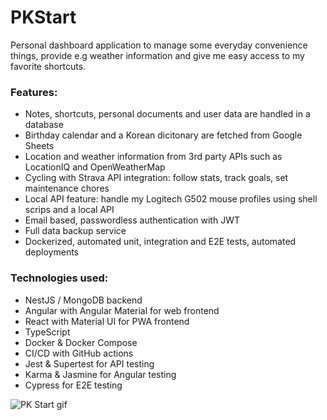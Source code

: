 # PKStart

Personal dashboard application to manage some everyday convenience things, provide e.g weather information and give me easy access to my favorite shortcuts.

### Features:

- Notes, shortcuts, personal documents and user data are handled in a database
- Birthday calendar and a Korean dicitonary are fetched from Google Sheets
- Location and weather information from 3rd party APIs such as LocationIQ and OpenWeatherMap
- Cycling with Strava API integration: follow stats, track goals, set maintenance chores
- Local API feature: handle my Logitech G502 mouse profiles using shell scrips and a local API
- Email based, passwordless authentication with JWT
- Full data backup service
- Dockerized, automated unit, integration and E2E tests, automated deployments

### Technologies used:

- NestJS / MongoDB backend
- Angular with Angular Material for web frontend
- React with Material UI for PWA frontend
- TypeScript
- Docker & Docker Compose
- CI/CD with GitHub actions
- Jest & Supertest for API testing
- Karma & Jasmine for Angular testing
- Cypress for E2E testing

![PK Start gif](https://stuff.p-kin.com/screentogif/pkstart.gif)
